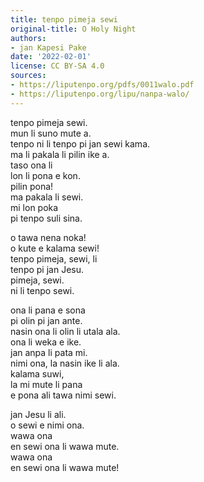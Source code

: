 ```yaml
---
title: tenpo pimeja sewi
original-title: O Holy Night
authors:
- jan Kapesi Pake
date: '2022-02-01'
license: CC BY-SA 4.0
sources:
- https://liputenpo.org/pdfs/0011walo.pdf
- https://liputenpo.org/lipu/nanpa-walo/
---
```


tenpo pimeja sewi.  
mun li suno mute a.  
tenpo ni li tenpo pi jan sewi kama.  
ma li pakala li pilin ike a.  
taso ona li  
lon li pona e kon.  
pilin pona!  
ma pakala li sewi.  
mi lon poka  
pi tenpo suli sina.

o tawa nena noka!  
o kute e kalama sewi!  
tenpo pimeja, sewi, li  
tenpo pi jan Jesu.  
pimeja, sewi.  
ni li tenpo sewi.

ona li pana e sona  
pi olin pi jan ante.  
nasin ona li olin li utala ala.  
ona li weka e ike.  
jan anpa li pata mi.  
nimi ona, la nasin ike li ala.  
kalama suwi,  
la mi mute li pana  
e pona ali tawa nimi sewi.

jan Jesu li ali.  
o sewi e nimi ona.  
wawa ona  
en sewi ona li wawa mute.  
wawa ona  
en sewi ona li wawa mute!